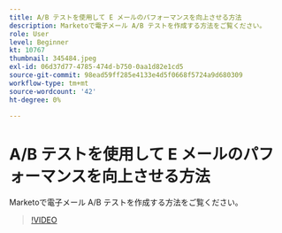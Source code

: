 ```yaml
---
title: A/B テストを使用して E メールのパフォーマンスを向上させる方法
description: Marketoで電子メール A/B テストを作成する方法をご覧ください。
role: User
level: Beginner
kt: 10767
thumbnail: 345484.jpeg
exl-id: 06d37d77-4785-474d-b750-0aa1d82e1cd5
source-git-commit: 98ead59ff285e4133e4d5f0668f5724a9d680309
workflow-type: tm+mt
source-wordcount: '42'
ht-degree: 0%

---
```


# A/B テストを使用して E メールのパフォーマンスを向上させる方法

Marketoで電子メール A/B テストを作成する方法をご覧ください。

>[!VIDEO](https://video.tv.adobe.com/v/345484/?quality=12&learn=on)
